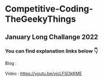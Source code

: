 # Competitive-Coding-TheGeekyThings

## January Long Challange 2022
### You can find explanation links below 👇
Blog : </br> </br>
Video : https://youtu.be/vjcLFSOkKME
